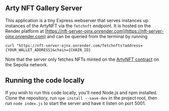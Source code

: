 ## Arty NFT Gallery Server

This application is a tiny Express webserver that serves instances up instances of the ArtyNFT via the `fetchnft` endpoint. It is hosted on the Render platform at [https://nft-server-ojnx.onrender.com](https://nft-server-ojnx.onrender.com) and can be queried from the terminal by running
```
curl "https://nft-server-ojnx.onrender.com/fetchnfts?address={YOUR_WALLET_ADDRESS}&chain={CHAIN_ID}
```
Note that the server only fetches NFTs minted on the [ArtyNFT contract](https://sepolia.etherscan.io/address/0x04fb34223fb055c92eedcf5a3988822ce0518f8f)
on the Sepolia network.

## Running the code locally

If you wish to run this code locally, you'll need Node.js and npm installed. Clone the repository, run `npm install --save-dev` in the project root, then run `node index.js` to start the server and have it listen on port 5001.
